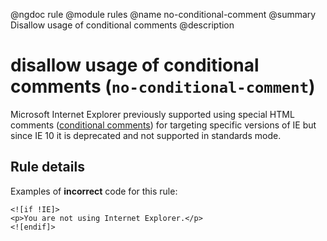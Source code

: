 @ngdoc rule
@module rules
@name no-conditional-comment
@summary Disallow usage of conditional comments
@description

# disallow usage of conditional comments (`no-conditional-comment`)

Microsoft Internet Explorer previously supported using special HTML comments
([conditional comments][1]) for targeting specific versions of IE but since IE
10 it is deprecated and not supported in standards mode.

[1]: https://msdn.microsoft.com/en-us/library/ms537512(v=vs.85).aspx

## Rule details

Examples of **incorrect** code for this rule:

<validate name="incorrect" rules="no-conditional-comment">
    <!--[if IE]>
    <p>You are using Internet Explorer.</p>
    <![endif]-->

    <![if !IE]>
    <p>You are not using Internet Explorer.</p>
    <![endif]>

</validate>
